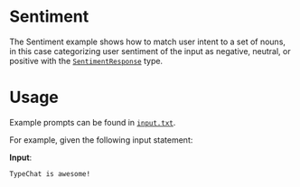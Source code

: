 ﻿# Sentiment

The Sentiment example shows how to match user intent to a set of nouns, in this case categorizing user sentiment of the input as negative, neutral, or positive with the [`SentimentResponse`](SentimentSchema.cs) type.

# Usage
Example prompts can be found in [`input.txt`](input.txt).

For example, given the following input statement:

**Input**:
```
TypeChat is awesome!
```

